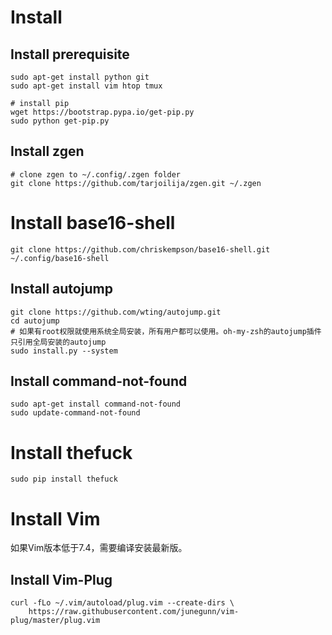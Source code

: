# Install

## Install prerequisite

```
sudo apt-get install python git
sudo apt-get install vim htop tmux

# install pip
wget https://bootstrap.pypa.io/get-pip.py
sudo python get-pip.py
```

## Install zgen

```
# clone zgen to ~/.config/.zgen folder
git clone https://github.com/tarjoilija/zgen.git ~/.zgen
```

# Install base16-shell

```
git clone https://github.com/chriskempson/base16-shell.git ~/.config/base16-shell
```

## Install autojump

```
git clone https://github.com/wting/autojump.git
cd autojump
# 如果有root权限就使用系统全局安装，所有用户都可以使用。oh-my-zsh的autojump插件只引用全局安装的autojump
sudo install.py --system
```

## Install command-not-found

```
sudo apt-get install command-not-found
sudo update-command-not-found
```

# Install thefuck

```
sudo pip install thefuck
```

# Install Vim

如果Vim版本低于7.4，需要编译安装最新版。

## Install Vim-Plug

```
curl -fLo ~/.vim/autoload/plug.vim --create-dirs \
    https://raw.githubusercontent.com/junegunn/vim-plug/master/plug.vim
```